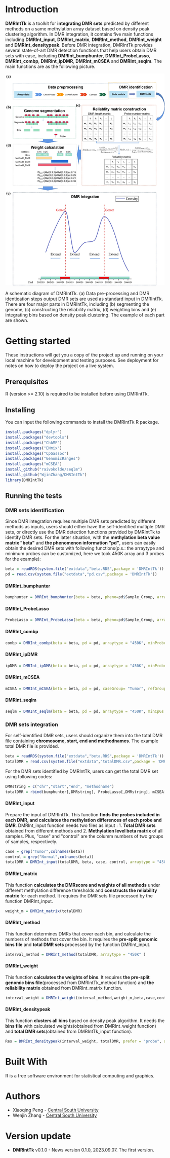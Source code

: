 
# Introduction
 **DMRIntTk** is a toolkit for **integrating DMR sets** predicted by different methods on a same methylation array dataset based on density peak clustering algorithm.
 In DMR integration, it contains five main functions including **DMRInt_input**, **DMRInt_matrix**, **DMRInt_method**, **DMRInt_weight** and **DMRInt_densitypeak**.
 Before DMR integration, DMRIntTk provides several state-of-art DMR detection functions that help users obtain DMR sets with ease, including **DMRInt_bumphunter**, **DMRInt_ProbeLasso**, **DMRInt_combp**, **DMRInt_ipDMR**, **DMRInt_mCSEA** and **DMRInt_seqlm**.
 The main functions are as the following picture.

 ![image](https://github.com/WjinZhang/DMRIntTk/blob/main/Workflow.jpg)

A schematic diagram of DMRIntTk. (a) Data pre-processing and DMR identication steps output DMR sets are used as standard input in DMRIntTk. There are four major parts in DMRIntTk, including (b) segmenting the genome, (c) constructing the reliability matrix, (d) weighting bins and (e) integrating bins based on density peak clustering. The example of each part are shown.
 # Getting started 
 These instructions will get you a copy of the project up and running on your local machine for development and testing purposes. See deployment for notes on how to deploy the project on a live system.
 ## Prerequisites
 R (version >= 2.10) is required to be installed before using DMRIntTk.

 ## Installing
 You can input the following commands to install the DMRIntTk R package.
 
 ```R
 install.packages("dplyr")
 install.packages("devtools")
 install.packages("ChAMP")
 install.packages("ENmix")
 install.packages("CpGassoc")
 install.packages("GenomicRanges")
 install.packages("mCSEA")
 install_github("raivokolde/seqlm")
 install_github("WjinZhang/DMRIntTk")
 library(DMRIntTk)
 ```
 ## Running the tests

 ### DMR sets identification
 Since DMR integration requires multiple DMR sets predicted by different methods as inputs, users should either have the self-identified multiple DMR sets, or directly use the DMR detection functions provided by DMRIntTk to identify DMR sets.
 For the latter situation, with the **methylation beta value matrix "beta"** and **the phenomenon information "pd"**, users can easily obtain the desired DMR sets with following functions(p.s.: the arraytype and minimum 
 probes can be customized, here we took 450K array and 3 probes for the example):
 ```R
 beta = readRDS(system.file("extdata","beta.RDS",package = 'DMRIntTk'))
 pd = read.csv(system.file("extdata","pd.csv",package = 'DMRIntTk'))
 ```
 #### DMRInt_bumphunter
 ```R
 bumphunter = DMRInt_bumphunter(beta = beta, pheno=pd$Sample_Group, arraytype = "450K", minProbes = 3)
 ```
 #### DMRInt_ProbeLasso
 ```R
 ProbeLasso = DMRInt_ProbeLasso(beta = beta, pheno=pd$Sample_Group, arraytype = "450K", minProbes = 3)
```
 #### DMRInt_combp
 ```R
 combp = DMRInt_combp(beta = beta, pd = pd, arraytype = "450K", minProbes = 3)
```
 #### DMRInt_ipDMR
 ```R
 ipDMR = DMRInt_ipDMR(beta = beta, pd = pd, arraytype = "450K", minProbes = 3)
```
 #### DMRInt_mCSEA 
 ```R
 mCSEA = DMRInt_mCSEA(beta = beta, pd = pd, caseGroup= "Tumor", refGroup = "Normal", regionsTypes = "promoters", platform = "450k", minCpGs = 3)
```
 #### DMRInt_seqlm
 ```R
 seqlm = DMRInt_seqlm(beta = beta, pd = pd, arraytype = "450K", minCpGs = 3)
 ```

 ### DMR sets integration
 For self-identified DMR sets, users should organize them into the total DMR file containing **chromosome, start, end and methodnames**. The example total DMR file is provided.
 ```R
 beta = readRDS(system.file("extdata","beta.RDS",package = 'DMRIntTk'))
 totalDMR = read.csv(system.file("extdata","totalDMR.csv",package = 'DMRIntTk'))
 ```
 For the DMR sets identified by DMRIntTk, users can get the total DMR set using following codes:
 ```R
 DMRstring = c("chr","start","end", "methodname")
 totalDMR = rbind(bumphunter[,DMRstring], ProbeLasso[,DMRstring], mCSEA[,DMRstring], seqlm[,DMRstring], combp[,DMRstring], ipDMR[,DMRstring])
 ```
 #### DMRInt_input
 Prepare the input of DMRIntTk.
 This function **finds the probes included in each DMR, and calculates the methylation differences of each probe and DMR**.
 DMRInt_input function needs two files as input : 1. **Total DMR sets** obtained from different methods and 2. **Methylation level beta matrix** of all samples. Plus, "case" and "control" are the columm numbers of two groups of samples, respectively.
```R
case = grep("Tumor",colnames(beta))
control = grep("Normal",colnames(beta))
totalDMR = DMRInt_input(totalDMR, beta, case, control, arraytype = "450K")
```
 
 #### DMRInt_matrix
 This function **calculates the DMRscore and weights of all methods** under different methylation difference thresholds and
 **constructs the reliability matrix** for each method. It requires the DMR sets file processed by the function DMRInt_input.

 ```R
 weight_m = DMRInt_matrix(totalDMR)
 ```
 
 #### DMRInt_method
This function determines DMRs that cover each bin, and calculate the numbers of methods that cover the bin. 
It requires the **pre-split genomic bins file** and **total DMR sets** processed by the function DMRInt_input.

```R
interval_method = DMRInt_method(totalDMR, arraytype = "450K" )
```
 #### DMRInt_weight
 This function **calculates the weights of bins**. It requires **the pre-split genomic bins file**(processed from DMRIntTk_method function) 
 and **the reliability matrix** obtained from DMRInt_matrix function.
 
 
```R
interval_weight = DMRInt_weight(interval_method,weight_m,beta,case,control)
```
 
 #### DMRInt_densitypeak
 This function **clusters all bins** based on density peak algorithm. It needs the **bins file** with calculated weights(obtained from DMRInt_weight function)
 and **total DMR sets**(obtained from DMRIntTk_input function).

```R
Res = DMRInt_densitypeak(interval_weight, totalDMR, prefer = "probe", arraytype = "450K")
```
 
 # Built With
  R is a free software environment for statistical computing and graphics.
  
 # Authors
* Xiaoqing Peng - [Central South University](https://life.csu.edu.cn/jsxx.jsp?urltype=news.NewsContentUrl&wbtreeid=1815&wbnewsid=3625)
* Wenjin Zhang - [Central South University](https://life.csu.edu.cn/)

# Version update
* **DMRIntTk** v0.1.0 -  News version 0.1.0, 2023.09.07. The first version.
